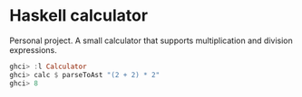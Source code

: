 # Haskell calculator

Personal project. A small calculator that supports multiplication and division expressions.




```hs
ghci> :l Calculator
ghci> calc $ parseToAst "(2 + 2) * 2"
ghci> 8
```